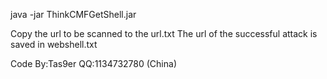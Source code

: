 java -jar ThinkCMFGetShell.jar

Copy the url to be scanned to the url.txt
The url of the successful attack is saved in webshell.txt

Code By:Tas9er QQ:1134732780 (China)
